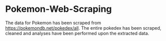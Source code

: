 # Pokemon-Web-Scraping
The data for Pokemon has been scraped from https://pokemondb.net/pokedex/all. The entire pokedex has been scraped, cleaned and analyses have been performed upon the extracted data.
